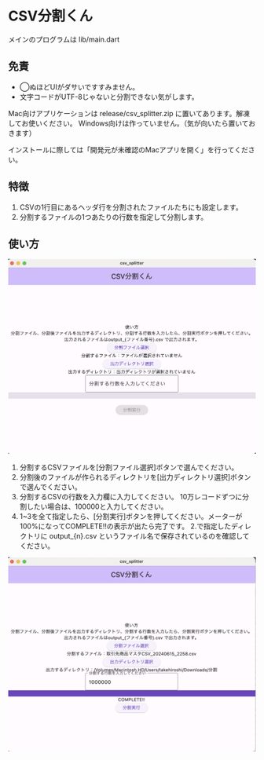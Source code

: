 # CSV分割くん

メインのプログラムは lib/main.dart

## 免責
- ◯ぬほどUIがダサいですすみません。
- 文字コードがUTF-8じゃないと分割できない気がします。

Mac向けアプリケーションは release/csv_splitter.zip に置いてあります。解凍してお使いください。
Windows向けは作っていません。（気が向いたら置いておきます）

インストールに際しては「開発元が未確認のMacアプリを開く」を行ってください。

## 特徴
1. CSVの1行目にあるヘッダ行を分割されたファイルたちにも設定します。
2. 分割するファイルの1つあたりの行数を指定して分割します。

## 使い方
![画面イメージ](release/readme_img/screenshot_1.png)

1. 分割するCSVファイルを[分割ファイル選択]ボタンで選んでください。
2. 分割後のファイルが作られるディレクトリを[出力ディレクトリ選択]ボタンで選んでください。
3. 分割するCSVの行数を入力欄に入力してください。 10万レコードずつに分割したい場合は、100000と入力してください。
4. 1~3を全て指定したら、[分割実行]ボタンを押してください。メーターが100%になってCOMPLETE!!の表示が出たら完了です。
   2.で指定したディレクトリに output_{n}.csv というファイル名で保存されているのを確認してください。


![完了画面イメージ](release/readme_img/screenshot_2.png)
